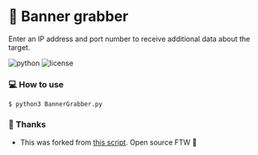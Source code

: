 # :mag_right: Banner grabber

Enter an IP address and port number to receive additional data about the target.

![python](https://img.shields.io/badge/python-3.x-green.svg) ![license](https://img.shields.io/badge/License-GPLv3-brightgreen.svg)

### :computer: How to use

`$ python3 BannerGrabber.py`

### :pray: Thanks

*   This was forked from [this script](https://github.com/AlexisAhmed/Python3PentestingTools/blob/master/BannerGrabber.py). Open source FTW :100: